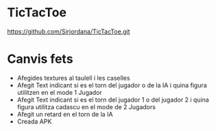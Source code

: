# TicTacToe
 
https://github.com/Sirjordana/TicTacToe.git

# Canvis fets
- Afegides textures al taulell i les caselles
- Afegit Text indicant si es el torn del jugador o de la IA i quina figura utilitzen en el mode 1 Jugador
- Afegit Text indicant si es el torn del jugador 1 o del jugador 2 i quina figura utilitza cadascu en el mode de 2 Jugadors
- Afegit un retard en el torn de la IA
- Creada APK
